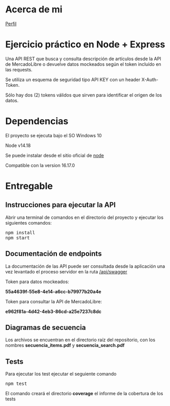 # Acerca de mi 
[Perfil](https://github.com/pabloMoron/profile)

# Ejercicio práctico en Node + Express
Una API REST que busca y consulta descripción de artículos desde la API de MercadoLibre o devuelve datos mockeados según el token incluído en las requests.

Se utiliza un esquema de seguridad tipo API KEY con un header X-Auth-Token.

Sólo hay dos (2) tokens válidos que sirven para identificar el origen de los datos.

# Dependencias
El proyecto se ejecuta bajo el SO Windows 10

Node v14.18

Se puede instalar desde el sitio oficial de [node](https://nodejs.org/)


Compatible con la version 16.17.0

# Entregable
## Instrucciones para ejecutar la API
Abrir una terminal de comandos en el directorio del proyecto y ejecutar los siguientes comandos:

<pre>
npm install
npm start
</pre>

## Documentación de endpoints
La documentación de las API puede ser consultada desde la aplicación una vez levantado el proceso servidor en la ruta [/api/swagger](http://localhost:9000/api/swagger)

Token para datos mockeados:

<b> 55a4639f-55e8-4e14-a6cc-b79977b20a4e </b>

Token para consultar la API de MercadoLibre:

<b> e962f81a-4d42-4eb3-86cd-a25e7237c8dc </b>

## Diagramas de secuencia
Los archivos se encuentran en el directorio raíz del repositorio, con los nombres <b>secuencia_items.pdf</b> y <b>secuencia_search.pdf</b>

## Tests

Para ejecutar los test ejecutar el seguiente comando
<pre>
npm test
</pre>

El comando creará el directorio <b>coverage</b> el informe de la cobertura de los tests